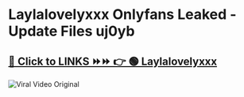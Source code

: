 
 # Laylalovelyxxx Onlyfans Leaked - Update Files uj0yb

## <h2><a href="https://clipsfans.com/Laylalovelyxxx&ref=git">🔗 Click to LINKS ⏩⏩ 👉 🟢 Laylalovelyxxx </a></h2>

<a href="https://clipsfans.com/Laylalovelyxxx&ref=git" rel="nofollow" data-target="animated-image.originalLink"><img src="https://i.ibb.co.com/xMMVF88/686577567.gif" alt="Viral Video Original" style="max-width: 100%; display: inline-block;" data-target="animated-image.originalImage"></a>


